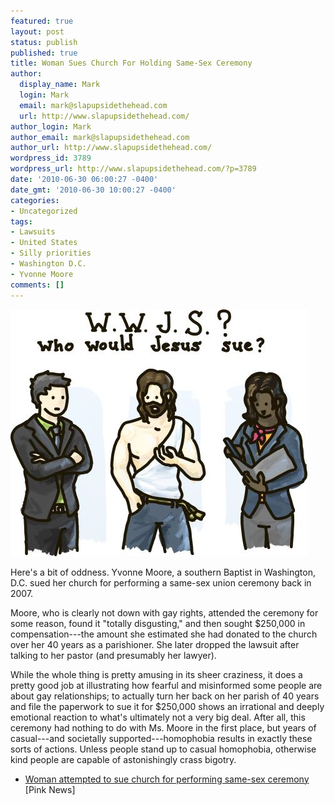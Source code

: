 ```yaml
---
featured: true
layout: post
status: publish
published: true
title: Woman Sues Church For Holding Same-Sex Ceremony
author:
  display_name: Mark
  login: Mark
  email: mark@slapupsidethehead.com
  url: http://www.slapupsidethehead.com/
author_login: Mark
author_email: mark@slapupsidethehead.com
author_url: http://www.slapupsidethehead.com/
wordpress_id: 3789
wordpress_url: http://www.slapupsidethehead.com/?p=3789
date: '2010-06-30 06:00:27 -0400'
date_gmt: '2010-06-30 10:00:27 -0400'
categories:
- Uncategorized
tags:
- Lawsuits
- United States
- Silly priorities
- Washington D.C.
- Yvonne Moore
comments: []
---
```

![WWJS: Who would Jesus sue?](/wp-content/media/2010/06/wwjs.jpg "He'd sue churches; totally.")

Here's a bit of oddness. Yvonne Moore, a southern Baptist in Washington, D.C. sued her church for performing a same-sex union ceremony back in 2007.

Moore, who is clearly not down with gay rights, attended the ceremony for some reason, found it "totally disgusting," and then sought $250,000 in compensation---the amount she estimated she had donated to the church over her 40 years as a parishioner. She later dropped the lawsuit after talking to her pastor (and presumably her lawyer).

While the whole thing is pretty amusing in its sheer craziness, it does a pretty good job at illustrating how fearful and misinformed some people are about gay relationships; to actually turn her back on her parish of 40 years and file the paperwork to sue it for $250,000 shows an irrational and deeply emotional reaction to what's ultimately not a very big deal. After all, this ceremony had nothing to do with Ms. Moore in the first place, but years of casual---and societally supported---homophobia results in exactly these sorts of actions. Unless people stand up to casual homophobia, otherwise kind people are capable of astonishingly crass bigotry.

- [Woman attempted to sue church for performing same-sex ceremony](http://www.pinknews.co.uk/2010/06/24/woman-attempted-to-sue-church-for-performing-same-sex-ceremony./) [Pink News]
